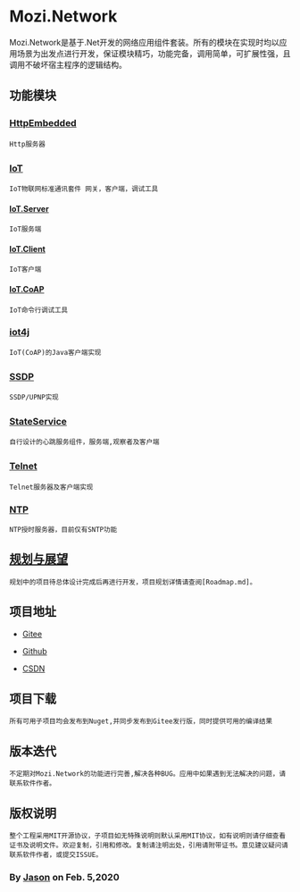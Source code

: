 # Mozi.Network

Mozi.Network是基于.Net开发的网络应用组件套装。所有的模块在实现时均以应用场景为出发点进行开发，保证模块精巧，功能完备，调用简单，可扩展性强，且调用不破坏宿主程序的逻辑结构。

## 功能模块

### [HttpEmbedded][httpembedded]　　
	Http服务器

### [IoT][iot]　　
	IoT物联网标准通讯套件 网关，客户端，调试工具
#### [IoT.Server][iotserver]
	IoT服务端
#### [IoT.Client][iotclient]
	IoT客户端
#### [IoT.CoAP][iotcoap]
	IoT命令行调试工具
### [iot4j][iot4j]
    IoT(CoAP)的Java客户端实现

### [SSDP][ssdp] 　　
	SSDP/UPNP实现

### [StateService][stateservice]　　
	自行设计的心跳服务组件，服务端,观察者及客户端

### [Telnet][telnet] 　　
	Telnet服务器及客户端实现

### [NTP][ntp]
	NTP授时服务器，目前仅有SNTP功能

## [规划与展望][roadmap]
	规划中的项目待总体设计完成后再进行开发，项目规划详情请查阅[Roadmap.md]。

## 项目地址

- [Gitee][gitee]

- [Github][github]

- [CSDN][codechina]

## 项目下载
	所有可用子项目均会发布到Nuget,并同步发布到Gitee发行版，同时提供可用的编译结果

## 版本迭代
	不定期对Mozi.Network的功能进行完善,解决各种BUG。应用中如果遇到无法解决的问题，请联系软件作者。

## 版权说明
	整个工程采用MIT开源协议，子项目如无特殊说明则默认采用MIT协议，如有说明则请仔细查看证书及说明文件。欢迎复制，引用和修改。复制请注明出处，引用请附带证书。意见建议疑问请联系软件作者，或提交ISSUE。

### By [Jason][1] on Feb. 5,2020

[1]:mailto:brotherqian@163.com
[gitee]:https://gitee.com/myui_admin/mozi.git
[github]:https://github.com/MoziCoder/Mozi.HttpEmbedded.git
[codechina]:https://codechina.csdn.net/mozi/mozi.httpembedded.git
[httpembedded]:./Mozi.HttpEmbedded
[ssdp]:./Mozi.SSDP
[stateservice]:./Mozi.StateService
[telnet]:./Mozi.Telnet
[ntp]:./Mozi.NTP
[iot]:./Mozi.IoT
[iot4j]:https://gitee.com/myui/mozi.iot4j
[iotserver]:./Mozi.IoT.Server
[iotclient]:./Mozi.IoT.Client
[iotcoap]:./Mozi.IoT.CoAP
[roadmap]:./RoadMap.md
